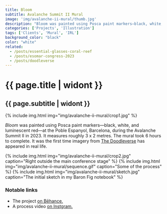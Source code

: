 ```yaml
---
title: Bloom
subtitle: Avalanche Summit II Mural
image: 'img/avalanche-ii-mural/thumb.jpg'
description: "Bloom was painted using Posca paint markers—black, white, and luminescent red—at the Poble Espanyol, Barcelona, during the Avalanche Summit II in 2023. It measures roughly 3 x 2 metres. The mural took 6 hours to complete. It was the first time imagery from The Doodleverse has appeared in real life."
categories: ['Projects', 'Illustration']
tags: ['Clients', 'Mural', 'IRL']
background_color: "black"
color: "white"
related:
  - /posts/essential-glasses-coral-reef
  - /posts/esomar-congress-2023
  - /posts/doodleverse
---
```

# {{ page.title | widont }}
## {{ page.subtitle | widont }}

{% include img.html img="img/avalanche-ii-mural/crop1.jpg" %}

*Bloom* was painted using Posca paint markers—black, white, and luminescent red—at the Poble Espanyol, Barcelona, during the Avalanche Summit II in 2023. It measures roughly 3 x 2 metres. The mural took 6 hours to complete. It was the first time imagery from [The Doodleverse](/doodleverse/) has appeared in real life.

{% include img.html img="img/avalanche-ii-mural/crop2.jpg" caption="Right outside the main conference stage" %}
{% include img.html img="img/avalanche-ii-mural/sequence.gif" caption="Some of the process" %}
{% include img.html img="img/avalanche-ii-mural/sketch.jpg" caption="The initial sketch in my Baron Fig notebook" %}

### Notable links
- The project [on Bēhance.](https://www.behance.net/gallery/170838083/Bloom-Avalanche-Summit-II-Mural)
- A process video [on Instgram.](https://www.instagram.com/p/CsWBUUVI7n2/)